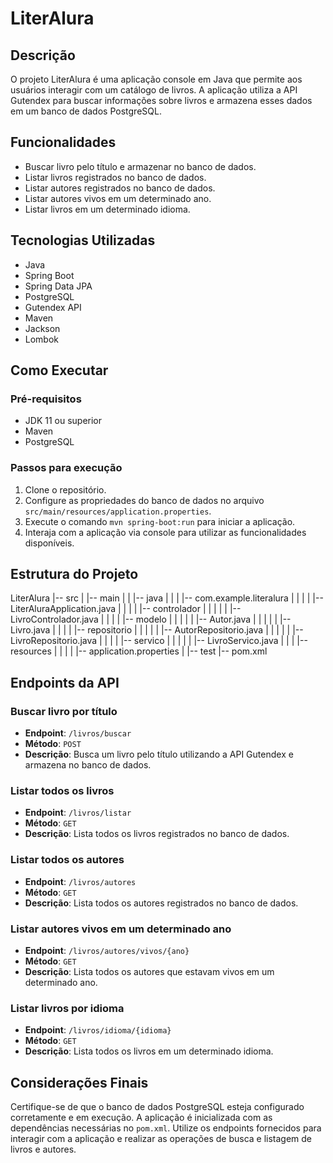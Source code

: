 # LiterAlura

## Descrição
O projeto LiterAlura é uma aplicação console em Java que permite aos usuários interagir com um catálogo de livros. A aplicação utiliza a API Gutendex para buscar informações sobre livros e armazena esses dados em um banco de dados PostgreSQL. 

## Funcionalidades
- Buscar livro pelo título e armazenar no banco de dados.
- Listar livros registrados no banco de dados.
- Listar autores registrados no banco de dados.
- Listar autores vivos em um determinado ano.
- Listar livros em um determinado idioma.

## Tecnologias Utilizadas
- Java
- Spring Boot
- Spring Data JPA
- PostgreSQL
- Gutendex API
- Maven
- Jackson
- Lombok

## Como Executar

### Pré-requisitos
- JDK 11 ou superior
- Maven
- PostgreSQL

### Passos para execução
1. Clone o repositório.
2. Configure as propriedades do banco de dados no arquivo `src/main/resources/application.properties`.
3. Execute o comando `mvn spring-boot:run` para iniciar a aplicação.
4. Interaja com a aplicação via console para utilizar as funcionalidades disponíveis.

## Estrutura do Projeto
LiterAlura
|-- src
| |-- main
| | |-- java
| | | |-- com.example.literalura
| | | | |-- LiterAluraApplication.java
| | | | |-- controlador
| | | | | |-- LivroControlador.java
| | | | |-- modelo
| | | | | |-- Autor.java
| | | | | |-- Livro.java
| | | | |-- repositorio
| | | | | |-- AutorRepositorio.java
| | | | | |-- LivroRepositorio.java
| | | | |-- servico
| | | | | |-- LivroServico.java
| | | |-- resources
| | | | |-- application.properties
| |-- test
|-- pom.xml


## Endpoints da API

### Buscar livro por título
- **Endpoint**: `/livros/buscar`
- **Método**: `POST`
- **Descrição**: Busca um livro pelo título utilizando a API Gutendex e armazena no banco de dados.

### Listar todos os livros
- **Endpoint**: `/livros/listar`
- **Método**: `GET`
- **Descrição**: Lista todos os livros registrados no banco de dados.

### Listar todos os autores
- **Endpoint**: `/livros/autores`
- **Método**: `GET`
- **Descrição**: Lista todos os autores registrados no banco de dados.

### Listar autores vivos em um determinado ano
- **Endpoint**: `/livros/autores/vivos/{ano}`
- **Método**: `GET`
- **Descrição**: Lista todos os autores que estavam vivos em um determinado ano.

### Listar livros por idioma
- **Endpoint**: `/livros/idioma/{idioma}`
- **Método**: `GET`
- **Descrição**: Lista todos os livros em um determinado idioma.

## Considerações Finais
Certifique-se de que o banco de dados PostgreSQL esteja configurado corretamente e em execução. A aplicação é inicializada com as dependências necessárias no `pom.xml`. Utilize os endpoints fornecidos para interagir com a aplicação e realizar as operações de busca e listagem de livros e autores.


 
